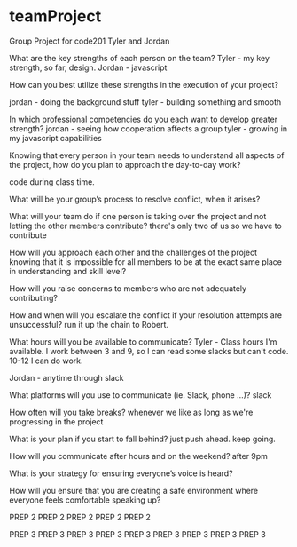 # teamProject
Group Project for code201
Tyler and Jordan



What are the key strengths of each person on the team?
Tyler - my key strength, so far, design.
Jordan - javascript


How can you best utilize these strengths in the execution of your project?

jordan - doing the background stuff
tyler - building something and smooth


In which professional competencies do you each want to develop greater strength?
jordan - seeing how cooperation affects a group
tyler - growing in my javascript capabilities

Knowing that every person in your team needs to understand all aspects of the project, how do you plan to approach the day-to-day work?

code during class time.

What will be your group’s process to resolve conflict, when it arises?


What will your team do if one person is taking over the project and not letting the other members contribute?
there's only two of us so we have to contribute

How will you approach each other and the challenges of the project knowing that it is impossible for all members to be at the exact same place in understanding and skill level?

How will you raise concerns to members who are not adequately contributing?

How and when will you escalate the conflict if your resolution attempts are unsuccessful?
run it up the chain to Robert.


What hours will you be available to communicate?
Tyler - Class hours I'm available. I work between 3 and 9, so I can read some slacks but can't code. 10-12 I can do work.

Jordan - anytime through slack

What platforms will you use to communicate (ie. Slack, phone …)?
slack

How often will you take breaks?
whenever we like as long as we're progressing in the project


What is your plan if you start to fall behind?
just push ahead. keep going.


How will you communicate after hours and on the weekend?
after 9pm

What is your strategy for ensuring everyone’s voice is heard?

How will you ensure that you are creating a safe environment where everyone feels comfortable speaking up?

PREP 2 PREP 2 PREP 2 PREP 2 PREP 2

PREP 3 PREP 3 PREP 3 PREP 3 PREP 3 PREP 3 PREP 3 PREP 3 PREP 3
